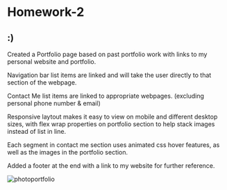 # Homework-2
## :) 

Created a Portfolio page based on past portfolio work with links to my personal website and portfolio.

Navigation bar list items are linked and will take the user directly to that section of the webpage.

Contact Me list items are linked to appropriate webpages. (excluding personal phone number & email)

Responsive laytout makes it easy to view on mobile and different desktop sizes, with flex wrap properties on portfolio section to help stack images instead of list in line.

Each segment in contact me section uses animated css hover features, as well as the images in the portfolio section.

Added a footer at the end with a link to my website for further reference.

![photoportfolio](/Users/nicoledodge/Homework-2/Assignment-2/assets/images/photoportfolio.png)
